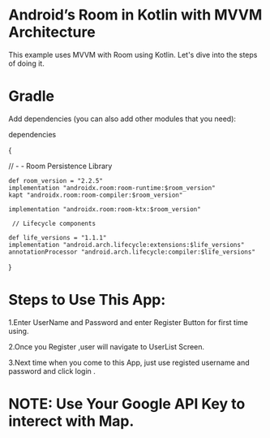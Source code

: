 # Android’s Room in Kotlin with MVVM Architecture 

This example uses MVVM with Room using Kotlin. Let's dive into the steps of doing it.

# Gradle
Add dependencies (you can also add other modules that you need):

dependencies

{
  
  // - - Room Persistence Library
  
    def room_version = "2.2.5"
    implementation "androidx.room:room-runtime:$room_version"
    kapt "androidx.room:room-compiler:$room_version"
 
    implementation "androidx.room:room-ktx:$room_version"
    
     // Lifecycle components
     
    def life_versions = "1.1.1"
    implementation "android.arch.lifecycle:extensions:$life_versions"
    annotationProcessor "android.arch.lifecycle:compiler:$life_versions"
   
   }
   
   
   # Steps to Use This App:
   
   1.Enter UserName and Password and enter Register Button for first time using.
   
   2.Once you Register ,user will navigate to UserList Screen.
   
   3.Next time when you come to this App, just use registed username and password and click login .
   
   
   # NOTE: Use Your Google API Key to interect with Map.
